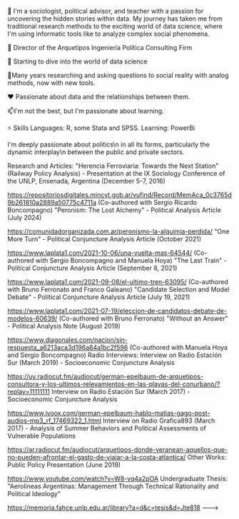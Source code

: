 👋 I'm a sociologist, political advisor, and teacher with a passion for uncovering the hidden stories within data.  My journey has taken me from traditional research methods to the exciting world of data science, where I'm using informatic tools like to analyze complex social phenomena.


  👀 Director of the Arquetipos Ingeniería Política Consulting Firm

💪 Starting to dive into the world of data science

🌱Many years researching and asking questions to social reality with analog methods, now with new tools.

❤️ Passionate about data and the relationships between them.

📫I'm not the best, but I'm passionate about learning.

 

⚡️ Skills
Languages: R, some Stata and SPSS.
Learning: PowerBi 

I'm deeply passionate about politics\n
in all its forms, particularly the dynamic interplay\n
between the public and private sectors. 

Research and Articles:
"Herencia Ferroviaria: Towards the Next Station" (Railway Policy Analysis) - Presentation at the IX Sociology Conference of the UNLP, Ensenada, Argentina (December 5-7, 2016) 

https://repositoriosdigitales.mincyt.gob.ar/vufind/Record/MemAca_0c3765d9b261810a2889a50775c4711a
(Co-authored with Sergio Ricardo Boncompagno)
"Peronism: The Lost Alchemy" - Political Analysis Article (July 2024)

https://comunidadorganizada.com.ar/peronismo-la-alquimia-perdida/
"One More Turn" - Political Conjuncture Analysis Article (October 2021)

https://www.laplata1.com/2021-10-06/una-vuelta-mas-64544/
(Co-authored with Sergio Boncompagno and Manuela Hoya)
"The Last Train" - Political Conjuncture Analysis Article (September 8, 2021) 

https://www.laplata1.com/2021-09-08/el-ultimo-tren-63095/
(Co-authored with Bruno Ferronato and Franco Galeano)
"Candidate Selection and Model Debate" - Political Conjuncture Analysis Article (July 19, 2021)

https://www.laplata1.com/2021-07-19/eleccion-de-candidatos-debate-de-modelos-60639/
(Co-authored with Bruno Ferronato)
"Without an Answer" - Political Analysis Note (August 2019)

https://www.diagonales.com/nacion/sin-respuesta_a6213aca3d196a84a1bc2f596
(Co-authored with Manuela Hoya and Sergio Boncompagno)
Radio Interviews:
Interview on Radio Estación Sur (March 2019) - Socioeconomic Conjuncture Analysis 

https://uy.radiocut.fm/audiocut/german-epelbaum-de-arquetipos-consultora-y-los-ultimos-relevamientos-en-las-playas-del-conurbano/?replay=11111111
Interview on Radio Estación Sur (March 2017) - Socioeconomic Conjuncture Analysis

https://www.ivoox.com/german-epelbaum-hablo-matias-gago-post-audios-mp3_rf_17469322_1.html
Interview on Radio Grafica893 (March 2017) - Analysis of Summer Behaviors and Political Assessments of Vulnerable Populations 

https://ar.radiocut.fm/audiocut/arquetipos-donde-veranean-aquellos-que-no-pueden-afrontar-el-gasto-de-viajar-a-la-costa-atlantica/
Other Works:
Public Policy Presentation (June 2019)

https://www.youtube.com/watch?v=W8-vq4a2pOA
Undergraduate Thesis: "Aerolineas Argentinas: Management Through Technical Rationality and Political Ideology" 

https://memoria.fahce.unlp.edu.ar/library?a=d&c=tesis&d=Jte818
--->
